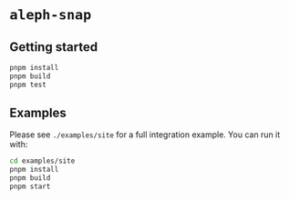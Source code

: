 # `aleph-snap`

## Getting started

```bash
pnpm install
pnpm build
pnpm test
```

## Examples

Please see `./examples/site` for a full integration example. You can run it with:

```bash
cd examples/site
pnpm install
pnpm build
pnpm start
```
